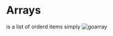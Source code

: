 # Arrays
is a list of orderd items simply
![goarray](https://3.bp.blogspot.com/-4tK39Tai3i8/W9gIkh7W41I/AAAAAAABNhs/Ez7qIMyE0RggKP62mVSiKENeLVZKO2g7gCLcBGAs/s1600/golang-array.png)